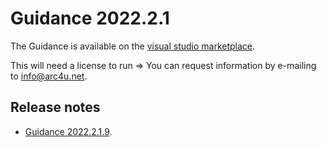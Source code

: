 # Guidance 2022.2.1

The Guidance is available on the [visual studio marketplace](https://marketplace.visualstudio.com/items?itemName=Arc4u.Guidance2022-2).

This will need a license to run => You can request information by e-mailing to [info@arc4u.net](mailto:info@arc4u.net).

## Release notes

- [Guidance 2022.2.1.9](Guidance2022.2.1.9.md).